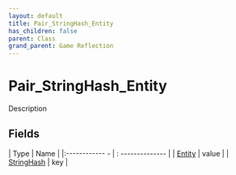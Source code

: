 ```yaml
---
layout: default
title: Pair_StringHash_Entity
has_children: false
parent: Class
grand_parent: Game Reflection
---
```

# Pair_StringHash_Entity
Description 

## Fields
| Type | Name |
|:------------ - | : -------------- |
| [Entity](game-reflection/classes/entity.md) | value |
| [StringHash](game-reflection/classes/string_hash.md) | key |
